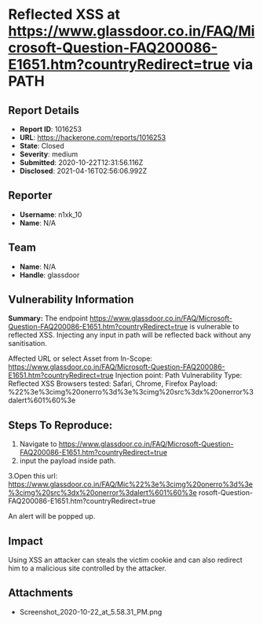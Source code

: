 # Reflected XSS at https://www.glassdoor.co.in/FAQ/Microsoft-Question-FAQ200086-E1651.htm?countryRedirect=true via PATH

## Report Details
- **Report ID**: 1016253
- **URL**: https://hackerone.com/reports/1016253
- **State**: Closed
- **Severity**: medium
- **Submitted**: 2020-10-22T12:31:56.116Z
- **Disclosed**: 2021-04-16T02:56:06.992Z

## Reporter
- **Username**: n1xk_10
- **Name**: N/A

## Team
- **Name**: N/A
- **Handle**: glassdoor

## Vulnerability Information
**Summary:** 
The endpoint https://www.glassdoor.co.in/FAQ/Microsoft-Question-FAQ200086-E1651.htm?countryRedirect=true  is vulnerable to reflected XSS.
Injecting any input in path will be reflected back without any sanitisation.
 
Affected URL or select Asset from In-Scope: https://www.glassdoor.co.in/FAQ/Microsoft-Question-FAQ200086-E1651.htm?countryRedirect=true
Injection point: Path
Vulnerability Type: Reflected XSS
Browsers tested: Safari, Chrome, Firefox
Payload: %22%3e%3cimg%20onerro%3d%3e%3cimg%20src%3dx%20onerror%3dalert%601%60%3e

## Steps To Reproduce:

  1. Navigate to https://www.glassdoor.co.in/FAQ/Microsoft-Question-FAQ200086-E1651.htm?countryRedirect=true
  2. input the payload inside path.

  3.Open this url: https://www.glassdoor.co.in/FAQ/Mic%22%3e%3cimg%20onerro%3d%3e%3cimg%20src%3dx%20onerror%3dalert%601%60%3e
rosoft-Question-FAQ200086-E1651.htm?countryRedirect=true

  An alert will be popped up.

## Impact

Using XSS an attacker can steals the victim cookie and can also redirect him to a malicious site controlled by the attacker.

## Attachments
- Screenshot_2020-10-22_at_5.58.31_PM.png
